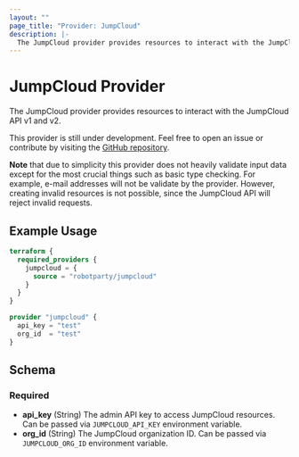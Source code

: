 ```yaml
---
layout: ""
page_title: "Provider: JumpCloud"
description: |-
  The JumpCloud provider provides resources to interact with the JumpCloud API v1 and v2.
---
```


# JumpCloud Provider

The JumpCloud provider provides resources to interact with the JumpCloud API v1 and v2.

This provider is still under development. Feel free to open an issue or contribute by visiting the [GitHub repository](https://github.com/robotparty/terraform-jumpcloud).

**Note** that due to simplicity this provider does not heavily validate input data except for the most crucial things such as basic type checking. For example, e-mail addresses will not be validate by the provider. However, creating invalid resources is not possible, since the JumpCloud API will reject invalid requests.

## Example Usage

```terraform
terraform {
  required_providers {
    jumpcloud = {
      source = "robotparty/jumpcloud"
    }
  }
}

provider "jumpcloud" {
  api_key = "test"
  org_id  = "test"
}
```

## Schema

### Required

- **api_key** (String) The admin API key to access JumpCloud resources. Can be passed via `JUMPCLOUD_API_KEY` environment variable.
- **org_id** (String) The JumpCloud organization ID. Can be passed via `JUMPCLOUD_ORG_ID` environment variable.